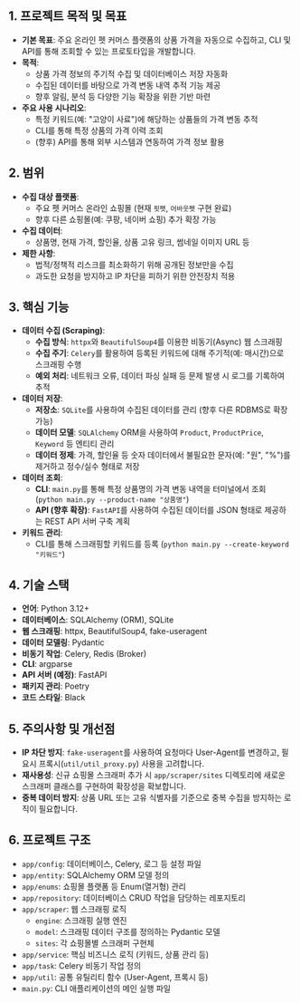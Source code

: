 ## 1. 프로젝트 목적 및 목표

- **기본 목표**: 주요 온라인 펫 커머스 플랫폼의 상품 가격을 자동으로 수집하고, CLI 및 API를 통해 조회할 수 있는 프로토타입을 개발합니다.
- **목적**:
    - 상품 가격 정보의 주기적 수집 및 데이터베이스 저장 자동화
    - 수집된 데이터를 바탕으로 가격 변동 내역 추적 기능 제공
    - 향후 알림, 분석 등 다양한 기능 확장을 위한 기반 마련
- **주요 사용 시나리오**:
    - 특정 키워드(예: "고양이 사료")에 해당하는 상품들의 가격 변동 추적
    - CLI를 통해 특정 상품의 가격 이력 조회
    - (향후) API를 통해 외부 시스템과 연동하여 가격 정보 활용

## 2. 범위

- **수집 대상 플랫폼**:
    - 주요 펫 커머스 온라인 쇼핑몰 (현재 `핏펫`, `어바웃펫` 구현 완료)
    - 향후 다른 쇼핑몰(예: 쿠팡, 네이버 쇼핑) 추가 확장 가능
- **수집 데이터**:
    - 상품명, 현재 가격, 할인율, 상품 고유 링크, 썸네일 이미지 URL 등
- **제한 사항**:
    - 법적/정책적 리스크를 최소화하기 위해 공개된 정보만을 수집
    - 과도한 요청을 방지하고 IP 차단을 피하기 위한 안전장치 적용

## 3. 핵심 기능

- **데이터 수집 (Scraping)**:
    - **수집 방식**: `httpx`와 `BeautifulSoup4`를 이용한 비동기(Async) 웹 스크래핑
    - **수집 주기**: `Celery`를 활용하여 등록된 키워드에 대해 주기적(예: 매시간)으로 스크래핑 수행
    - **예외 처리**: 네트워크 오류, 데이터 파싱 실패 등 문제 발생 시 로그를 기록하여 추적
- **데이터 저장**:
    - **저장소**: `SQLite`를 사용하여 수집된 데이터를 관리 (향후 다른 RDBMS로 확장 가능)
    - **데이터 모델**: `SQLAlchemy` ORM을 사용하여 `Product`, `ProductPrice`, `Keyword` 등 엔티티 관리
    - **데이터 정제**: 가격, 할인율 등 숫자 데이터에서 불필요한 문자(예: "원", "%")를 제거하고 정수/실수 형태로 저장
- **데이터 조회**:
    - **CLI**: `main.py`를 통해 특정 상품명의 가격 변동 내역을 터미널에서 조회 (`python main.py --product-name "상품명"`)
    - **API (향후 확장)**: `FastAPI`를 사용하여 수집된 데이터를 JSON 형태로 제공하는 REST API 서버 구축 계획
- **키워드 관리**:
    - CLI를 통해 스크래핑할 키워드를 등록 (`python main.py --create-keyword "키워드"`)

## 4. 기술 스택

- **언어**: Python 3.12+
- **데이터베이스**: SQLAlchemy (ORM), SQLite
- **웹 스크래핑**: httpx, BeautifulSoup4, fake-useragent
- **데이터 모델링**: Pydantic
- **비동기 작업**: Celery, Redis (Broker)
- **CLI**: argparse
- **API 서버 (예정)**: FastAPI
- **패키지 관리**: Poetry
- **코드 스타일**: Black

## 5. 주의사항 및 개선점

- **IP 차단 방지**: `fake-useragent`를 사용하여 요청마다 User-Agent를 변경하고, 필요시 프록시(`util/util_proxy.py`) 사용을 고려합니다.
- **재사용성**: 신규 쇼핑몰 스크래퍼 추가 시 `app/scraper/sites` 디렉토리에 새로운 스크래퍼 클래스를 구현하여 확장성을 확보합니다.
- **중복 데이터 방지**: 상품 URL 또는 고유 식별자를 기준으로 중복 수집을 방지하는 로직이 필요합니다.

## 6. 프로젝트 구조

- `app/config`: 데이터베이스, Celery, 로그 등 설정 파일
- `app/entity`: SQLAlchemy ORM 모델 정의
- `app/enums`: 쇼핑몰 플랫폼 등 Enum(열거형) 관리
- `app/repository`: 데이터베이스 CRUD 작업을 담당하는 레포지토리
- `app/scraper`: 웹 스크래핑 로직
    - `engine`: 스크래핑 실행 엔진
    - `model`: 스크래핑 데이터 구조를 정의하는 Pydantic 모델
    - `sites`: 각 쇼핑몰별 스크래퍼 구현체
- `app/service`: 핵심 비즈니스 로직 (키워드, 상품 관리 등)
- `app/task`: Celery 비동기 작업 정의
- `app/util`: 공통 유틸리티 함수 (User-Agent, 프록시 등)
- `main.py`: CLI 애플리케이션의 메인 실행 파일
